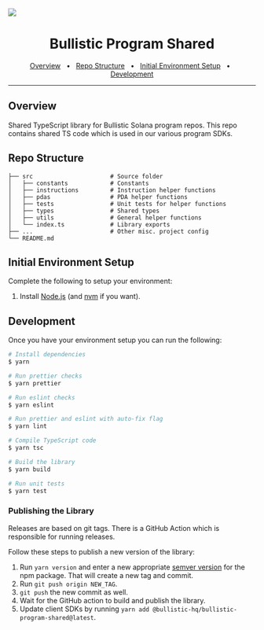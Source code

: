 <br/>

![](banner.jpeg)

<div align="center">
  <h1>Bullistic Program Shared</h1>
  <a href="#overview">Overview</a>
  <span>&nbsp;&nbsp;•&nbsp;&nbsp;</span>
  <a href="#repo-structure">Repo Structure</a>
  <span>&nbsp;&nbsp;•&nbsp;&nbsp;</span>
  <a href="#initial-environment-setup">Initial Environment Setup</a>
  <span>&nbsp;&nbsp;•&nbsp;&nbsp;</span>
  <a href="#development">Development</a>
  <br />
  <hr />
</div>

## Overview

Shared TypeScript library for Bullistic Solana program repos. This repo contains shared TS code which is used in our various program SDKs.

## Repo Structure

```.
├── src                      # Source folder
│   ├── constants            # Constants
│   ├── instructions         # Instruction helper functions
│   ├── pdas                 # PDA helper functions
│   ├── tests                # Unit tests for helper functions
│   ├── types                # Shared types
│   ├── utils                # General helper functions
│   └── index.ts             # Library exports
├── ...                      # Other misc. project config
└── README.md
```

## Initial Environment Setup

Complete the following to setup your environment:

1. Install [Node.js](https://nodejs.org/en) (and [nvm](https://github.com/nvm-sh/nvm) if you want).

## Development

Once you have your environment setup you can run the following:

```sh
# Install dependencies
$ yarn

# Run prettier checks
$ yarn prettier

# Run eslint checks
$ yarn eslint

# Run prettier and eslint with auto-fix flag
$ yarn lint

# Compile TypeScript code
$ yarn tsc

# Build the library
$ yarn build

# Run unit tests
$ yarn test
```

### Publishing the Library

Releases are based on git tags. There is a GitHub Action which is responsible for running releases.

Follow these steps to publish a new version of the library:

1. Run `yarn version` and enter a new appropriate [semver version](https://docs.npmjs.com/about-semantic-versioning) for the npm package. That will create a new tag and commit.
2. Run `git push origin NEW_TAG`.
3. `git push` the new commit as well.
4. Wait for the GitHub action to build and publish the library.
5. Update client SDKs by running `yarn add @bullistic-hq/bullistic-program-shared@latest`.
